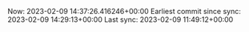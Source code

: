 Now: 2023-02-09 14:37:26.416246+00:00 Earliest commit since sync: 2023-02-09 14:29:13+00:00 Last sync: 2023-02-09 11:49:12+00:00
